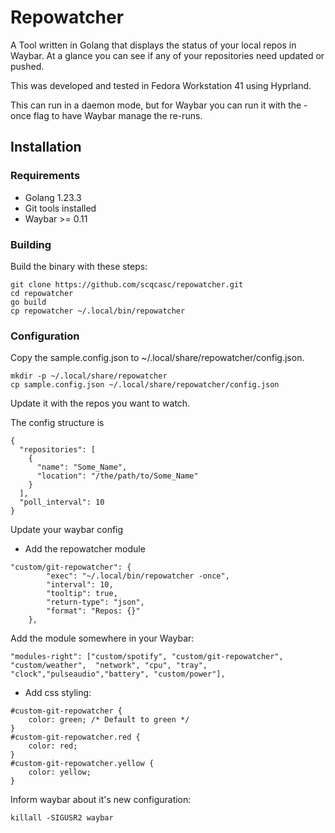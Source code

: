 # Repowatcher
A Tool written in Golang that displays the status of your local repos in Waybar.  At a glance you can see if any of your repositories
need updated or pushed.

This was developed and tested in Fedora Workstation 41 using Hyprland.

This can run in a daemon mode, but for Waybar you can run it with the -once flag to have Waybar manage the re-runs.

## Installation

### Requirements
* Golang 1.23.3
* Git tools installed
* Waybar >= 0.11

### Building

Build the binary with these steps:

```
git clone https://github.com/scqcasc/repowatcher.git
cd repowatcher
go build
cp repowatcher ~/.local/bin/repowatcher
```



### Configuration
Copy the sample.config.json to ~/.local/share/repowatcher/config.json.
```
mkdir -p ~/.local/share/repowatcher
cp sample.config.json ~/.local/share/repowatcher/config.json
```
Update it with the repos you want to watch.

The config structure is
```
{
  "repositories": [
    {
      "name": "Some_Name",
      "location": "/the/path/to/Some_Name"
    }
  ],
  "poll_interval": 10
}
```

Update your waybar config

* Add the repowatcher module
```
"custom/git-repowatcher": {
        "exec": "~/.local/bin/repowatcher -once",
        "interval": 10,
        "tooltip": true,
        "return-type": "json",
        "format": "Repos: {}"
    },
```
Add the module somewhere in your Waybar:

```
"modules-right": ["custom/spotify", "custom/git-repowatcher",  "custom/weather",  "network", "cpu", "tray", "clock","pulseaudio","battery", "custom/power"],
```

* Add css styling:
```
#custom-git-repowatcher {
    color: green; /* Default to green */
}
#custom-git-repowatcher.red {
    color: red;
}
#custom-git-repowatcher.yellow {
    color: yellow;
}
```

Inform waybar about it's new configuration:
```
killall -SIGUSR2 waybar
```
